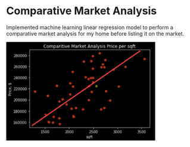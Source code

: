# Comparative Market Analysis

Implemented machine learning linear regression model to perform a comparative market analysis for my home before listing it on the market.

<a href="#"> <img alt="Linear Regression Model" src="CAS.png" width="400"> </a>
